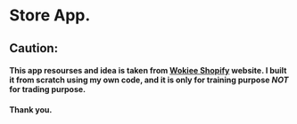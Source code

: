 # Store App.

## Caution:

#### This app resourses and idea is taken from **[Wokiee Shopify][1]** website. I built it from scratch using my own code, and it is **only** for **training purpose** _**NOT**_ for **trading purpose**.

#### Thank you.


[1]:https://wokiee-demo14.myshopify.com/ "Wokiee"